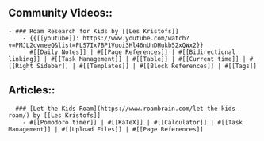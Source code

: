 ## Community Videos::
    - ### Roam Research for Kids by [[Les Kristofs]]
        - {{[[youtube]]: https://www.youtube.com/watch?v=PMJL2cvmeeQ&list=PLS7Ix7BP1Vuoi3Hl46nUnDHukb52xQWx2}}
          #[[Daily Notes]] | #[[Page References]] | #[[Bidirectional linking]] | #[[Task Management]] | #[[Table]] | #[[Current time]] | #[[Right Sidebar]] | #[[Templates]] | #[[Block References]] | #[[Tags]] 
## Articles::
    - ### [Let the Kids Roam](https://www.roambrain.com/let-the-kids-roam/) by [[Les Kristofs]]
        - #[[Pomodoro timer]] | #[[KaTeX]] | #[[Calculator]] | #[[Task Management]] | #[[Upload Files]] | #[[Page References]]
